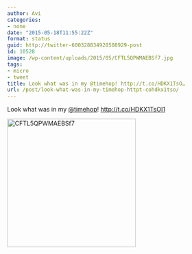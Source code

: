 ```yaml
---
author: Avi
categories:
- none
date: "2015-05-18T11:55:22Z"
format: status
guid: http://twitter-600328834928508929-post
id: 10528
image: /wp-content/uploads/2015/05/CFTL5QPWMAEBSf7.jpg
tags:
- micro
- tweet
title: Look what was in my @timehop! http://t.co/HDKX1TsO…
url: /post/look-what-was-in-my-timehop-httpt-cohdkx1tso/
---
```

Look what was in my [@timehop](http://twitter.com/timehop)! http://t.co/HDKX1TsOI1

<img width="300" height="300" src="http://aviflax.com/wp-content/uploads/2015/05/CFTL5QPWMAEBSf7-300x300.jpg" class="attachment-medium" alt="CFTL5QPWMAEBSf7" />